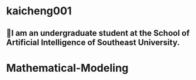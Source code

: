 # kaicheng001
## 🤗I am an undergraduate student at the School of Artificial Intelligence of Southeast University.
# Mathematical-Modeling
